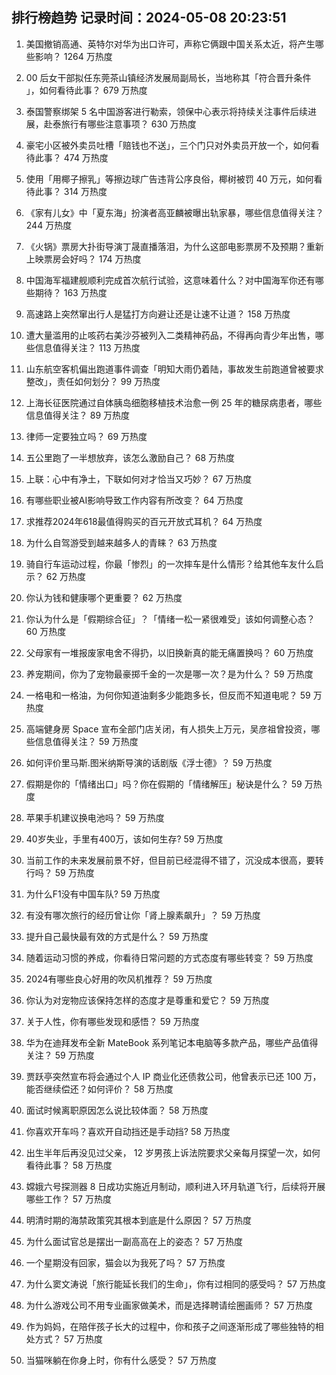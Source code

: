 
## 排行榜趋势 记录时间：2024-05-08 20:23:51
  
  1. 美国撤销高通、英特尔对华为出口许可，声称它俩跟中国关系太近，将产生哪些影响？ 1264 万热度
    
  2. 00 后女干部拟任东莞茶山镇经济发展局副局长，当地称其「符合晋升条件 」，如何看待此事？ 679 万热度
    
  3. 泰国警察绑架 5 名中国游客进行勒索，领保中心表示将持续关注事件后续进展，赴泰旅行有哪些注意事项？ 630 万热度
    
  4. 豪宅小区被外卖员吐槽「赔钱也不送」，三个门只对外卖员开放一个，如何看待此事？ 474 万热度
    
  5. 使用「用椰子擦乳」等擦边球广告违背公序良俗，椰树被罚 40 万元，如何看待此事？ 314 万热度
    
  6. 《家有儿女》中「夏东海」扮演者高亚麟被曝出轨家暴，哪些信息值得关注？ 244 万热度
    
  7. 《火锅》票房大扑街导演丁晟直播落泪，为什么这部电影票房不及预期？重新上映票房会好吗？ 174 万热度
    
  8. 中国海军福建舰顺利完成首次航行试验，这意味着什么？对中国海军你还有哪些期待？ 163 万热度
    
  9. 高速路上突然窜出行人是猛打方向避让还是让速不让道？ 158 万热度
    
  10. 遭大量滥用的止咳药右美沙芬被列入二类精神药品，不得再向青少年出售，哪些信息值得关注？ 113 万热度
    
  11. 山东航空客机偏出跑道事件调查「明知大雨仍着陆，事故发生前跑道曾被要求整改」，责任如何划分？ 99 万热度
    
  12. 上海长征医院通过自体胰岛细胞移植技术治愈一例 25 年的糖尿病患者，哪些信息值得关注？ 89 万热度
    
  13. 律师一定要独立吗？ 69 万热度
    
  14. 五公里跑了一半想放弃，该怎么激励自己？ 68 万热度
    
  15. 上联：心中有净土，下联如何对才恰当又巧妙？ 67 万热度
    
  16. 有哪些职业被AI影响导致工作内容有所改变？ 64 万热度
    
  17. 求推荐2024年618最值得购买的百元开放式耳机？ 64 万热度
    
  18. 为什么自驾游受到越来越多人的青睐？ 63 万热度
    
  19. 骑自行车运动过程，你最「惨烈」的一次摔车是什么情形？给其他车友什么启示？ 62 万热度
    
  20. 你认为钱和健康哪个更重要？ 62 万热度
    
  21. 你认为什么是「假期综合征」？「情绪一松一紧很难受」该如何调整心态？ 60 万热度
    
  22. 父母家有一堆报废家电舍不得扔，以旧换新真的能无痛置换吗？ 60 万热度
    
  23. 养宠期间，你为了宠物最豪掷千金的一次是哪一次？是为什么？ 59 万热度
    
  24. 一格电和一格油，为何你知道油剩多少能跑多长，但反而不知道电呢？ 59 万热度
    
  25. 高端健身房 Space 宣布全部门店关闭，有人损失上万元，吴彦祖曾投资，哪些信息值得关注？ 59 万热度
    
  26. 如何评价里马斯.图米纳斯导演的话剧版《浮士德》？ 59 万热度
    
  27. 假期是你的「情绪出口」吗？你在假期的「情绪解压」秘诀是什么？ 59 万热度
    
  28. 苹果手机建议换电池吗？ 59 万热度
    
  29. 40岁失业，手里有400万，该如何生存? 59 万热度
    
  30. 当前工作的未来发展前景不好，但目前已经混得不错了，沉没成本很高，要转行吗？ 59 万热度
    
  31. 为什么F1没有中国车队? 59 万热度
    
  32. 有没有哪次旅行的经历曾让你「肾上腺素飙升」？ 59 万热度
    
  33. 提升自己最快最有效的方式是什么？ 59 万热度
    
  34. 随着运动习惯的养成，你看待日常问题的方式态度有哪些转变？ 59 万热度
    
  35. 2024有哪些良心好用的吹风机推荐？ 59 万热度
    
  36. 你认为对宠物应该保持怎样的态度才是尊重和爱它？ 59 万热度
    
  37. 关于人性，你有哪些发现和感悟？ 59 万热度
    
  38. 华为在迪拜发布全新 MateBook 系列笔记本电脑等多款产品，哪些产品值得关注？ 59 万热度
    
  39. 贾跃亭突然宣布将会通过个人 IP 商业化还债救公司，他曾表示已还 100 万，能否继续偿还？如何评价？ 58 万热度
    
  40. 面试时候离职原因怎么说比较体面？ 58 万热度
    
  41. 你喜欢开车吗？喜欢开自动挡还是手动挡? 58 万热度
    
  42. 出生半年后再没见过父亲， 12  岁男孩上诉法院要求父亲每月探望一次，如何看待此事？ 58 万热度
    
  43. 嫦娥六号探测器 8 日成功实施近月制动，顺利进入环月轨道飞行，后续将开展哪些工作？ 57 万热度
    
  44. 明清时期的海禁政策究其根本到底是什么原因？ 57 万热度
    
  45. 为什么面试官总是摆出一副高高在上的姿态？ 57 万热度
    
  46. 一个星期没有回家，猫会以为我死了吗？ 57 万热度
    
  47. 为什么窦文涛说「旅行能延长我们的生命」，你有过相同的感受吗？ 57 万热度
    
  48. 为什么游戏公司不用专业画家做美术，而是选择聘请绘圈画师？ 57 万热度
    
  49. 作为妈妈，在陪伴孩子长大的过程中，你和孩子之间逐渐形成了哪些独特的相处方式？ 57 万热度
    
  50. 当猫咪躺在你身上时，你有什么感受？ 57 万热度
    